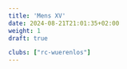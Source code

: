 ```yaml
---
title: 'Mens XV'
date: 2024-08-21T21:01:35+02:00
weight: 1
draft: true

clubs: ["rc-wuerenlos"]
---
```

